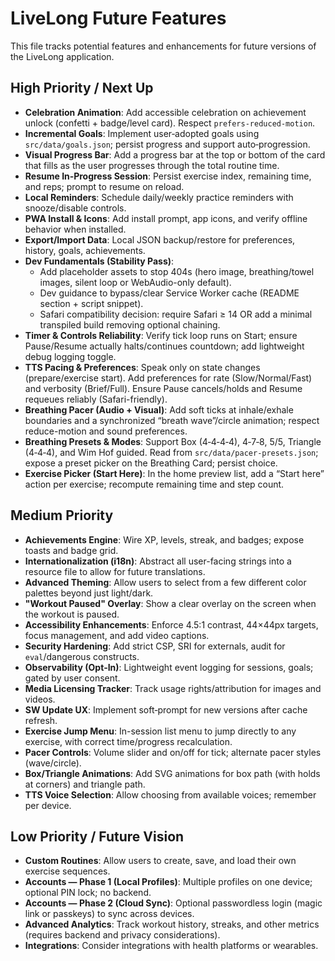 # LiveLong Future Features

This file tracks potential features and enhancements for future versions of the LiveLong application.

## High Priority / Next Up

- **Celebration Animation**: Add accessible celebration on achievement unlock (confetti + badge/level card). Respect `prefers-reduced-motion`.
- **Incremental Goals**: Implement user‑adopted goals using `src/data/goals.json`; persist progress and support auto‑progression.
- **Visual Progress Bar**: Add a progress bar at the top or bottom of the card that fills as the user progresses through the total routine time.
- **Resume In‑Progress Session**: Persist exercise index, remaining time, and reps; prompt to resume on reload.
- **Local Reminders**: Schedule daily/weekly practice reminders with snooze/disable controls.
- **PWA Install & Icons**: Add install prompt, app icons, and verify offline behavior when installed.
- **Export/Import Data**: Local JSON backup/restore for preferences, history, goals, achievements.
- **Dev Fundamentals (Stability Pass)**:
  - Add placeholder assets to stop 404s (hero image, breathing/towel images, silent loop or WebAudio-only default).
  - Dev guidance to bypass/clear Service Worker cache (README section + script snippet).
  - Safari compatibility decision: require Safari ≥ 14 OR add a minimal transpiled build removing optional chaining.
- **Timer & Controls Reliability**: Verify tick loop runs on Start; ensure Pause/Resume actually halts/continues countdown; add lightweight debug logging toggle.
- **TTS Pacing & Preferences**: Speak only on state changes (prepare/exercise start). Add preferences for rate (Slow/Normal/Fast) and verbosity (Brief/Full). Ensure Pause cancels/holds and Resume requeues reliably (Safari-friendly).
- **Breathing Pacer (Audio + Visual)**: Add soft ticks at inhale/exhale boundaries and a synchronized “breath wave”/circle animation; respect reduce-motion and sound preferences.
- **Breathing Presets & Modes**: Support Box (4‑4‑4‑4), 4‑7‑8, 5/5, Triangle (4‑4‑4), and Wim Hof guided. Read from `src/data/pacer-presets.json`; expose a preset picker on the Breathing Card; persist choice.
- **Exercise Picker (Start Here)**: In the home preview list, add a “Start here” action per exercise; recompute remaining time and step count.

## Medium Priority

- **Achievements Engine**: Wire XP, levels, streak, and badges; expose toasts and badge grid.
- **Internationalization (i18n)**: Abstract all user-facing strings into a resource file to allow for future translations.
- **Advanced Theming**: Allow users to select from a few different color palettes beyond just light/dark.
- **"Workout Paused" Overlay**: Show a clear overlay on the screen when the workout is paused.
- **Accessibility Enhancements**: Enforce 4.5:1 contrast, 44×44px targets, focus management, and add video captions.
- **Security Hardening**: Add strict CSP, SRI for externals, audit for `eval`/dangerous constructs.
- **Observability (Opt‑In)**: Lightweight event logging for sessions, goals; gated by user consent.
- **Media Licensing Tracker**: Track usage rights/attribution for images and videos.
- **SW Update UX**: Implement soft‑prompt for new versions after cache refresh.
- **Exercise Jump Menu**: In-session list menu to jump directly to any exercise, with correct time/progress recalculation.
- **Pacer Controls**: Volume slider and on/off for tick; alternate pacer styles (wave/circle).
- **Box/Triangle Animations**: Add SVG animations for box path (with holds at corners) and triangle path.
- **TTS Voice Selection**: Allow choosing from available voices; remember per device.

## Low Priority / Future Vision

- **Custom Routines**: Allow users to create, save, and load their own exercise sequences.
- **Accounts — Phase 1 (Local Profiles)**: Multiple profiles on one device; optional PIN lock; no backend.
- **Accounts — Phase 2 (Cloud Sync)**: Optional passwordless login (magic link or passkeys) to sync across devices.
- **Advanced Analytics**: Track workout history, streaks, and other metrics (requires backend and privacy considerations).
- **Integrations**: Consider integrations with health platforms or wearables.

